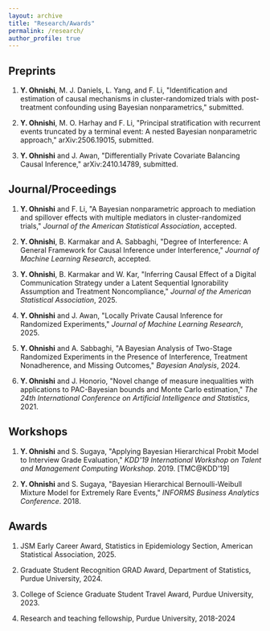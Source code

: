 ```yaml
---
layout: archive
title: "Research/Awards"
permalink: /research/
author_profile: true
---
```


<!-- {% if author.googlescholar %}
  You can also find my articles on <u><a href="{{author.googlescholar}}">my Google Scholar profile</a>.</u>
{% endif %}

{% include base_path %}

{% for post in site.publications reversed %}
  {% include archive-single.html %}
{% endfor %} -->

<!-- [Research Statement](/files/ResearchStatement.pdf) -->

Preprints
---------

1. **Y. Ohnishi**, M. J. Daniels, L. Yang, and F. Li, "Identification and estimation of causal mechanisms in cluster-randomized trials with post-treatment confounding using Bayesian nonparametrics," submitted.

1. **Y. Ohnishi**, M. O. Harhay and F. Li, "Principal stratification with recurrent events truncated by a terminal event: A nested Bayesian nonparametric approach," arXiv:2506.19015, submitted.

1. **Y. Ohnishi** and J. Awan, "Differentially Private Covariate Balancing Causal Inference," arXiv:2410.14789, submitted.


Journal/Proceedings
---------

1. **Y. Ohnishi** and F. Li, "A Bayesian nonparametric approach to mediation and spillover effects with multiple mediators in cluster-randomized trials," *Journal of the American Statistical Association*, accepted.

1. **Y. Ohnishi**, B. Karmakar and A. Sabbaghi, "Degree of Interference: A General Framework for Causal Inference under Interference," *Journal of Machine Learning Research*, accepted.

1. **Y. Ohnishi**, B. Karmakar and W. Kar, "Inferring Causal Effect of a Digital Communication Strategy under a Latent Sequential Ignorability Assumption and Treatment Noncompliance," *Journal of the American Statistical Association*, 2025.

1. **Y. Ohnishi** and J. Awan, "Locally Private Causal Inference for Randomized Experiments," *Journal of Machine Learning Research*, 2025.

1. **Y. Ohnishi** and A. Sabbaghi, "A Bayesian Analysis of Two-Stage Randomized Experiments in the Presence of Interference, Treatment Nonadherence, and Missing Outcomes," *Bayesian Analysis*, 2024.

1. **Y. Ohnishi** and J. Honorio, "Novel change of measure inequalities with applications to PAC-Bayesian bounds and Monte Carlo estimation," *The 24th International Conference on Artificial Intelligence and Statistics*, 2021.



Workshops
---------

1. **Y. Ohnishi** and S. Sugaya, "Applying Bayesian Hierarchical Probit Model to Interview Grade Evaluation," *KDD'19 International Workshop on Talent and Management Computing Workshop*. 2019. [TMC@KDD'19]

1. **Y. Ohnishi** and S. Sugaya, "Bayesian Hierarchical Bernoulli-Weibull Mixture Model for Extremely Rare Events," *INFORMS Business Analytics Conference*. 2018.


Awards
---------

1. JSM Early Career Award, Statistics in Epidemiology Section, American Statistical Association, 2025.

1. Graduate Student Recognition GRAD Award, Department of Statistics, Purdue University, 2024.

1. College of Science Graduate Student Travel Award, Purdue University, 2023.

1. Research and teaching fellowship, Purdue University, 2018-2024
